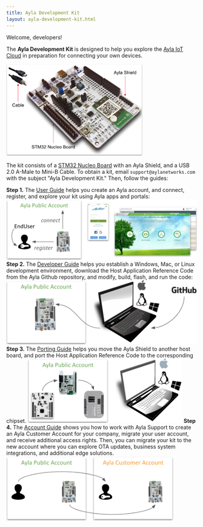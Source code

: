 ```yaml
---
title: Ayla Development Kit
layout: ayla-development-kit.html
---
```


Welcome, developers!

The <span style="font-weight: bold;">Ayla Development Kit</span> is designed to help you explore the [Ayla IoT Cloud](https://www.aylanetworks.com/) in preparation for connecting your own devices.

<img src="ayla-dev-kit.png" width="360">

The kit consists of a [STM32 Nucleo Board](https://www.digikey.com/product-detail/en/stmicro/NUCLEO-F303RE/497-15105-ND/5052640&?gclid=EAIaIQobChMI8OT89a6E4QIVQtbACh3BJQLNEAkYBCABEgLKl_D_BwE) with an Ayla Shield, and a USB 2.0 A-Male to Mini-B Cable. To obtain a kit, email <code>support&#64;aylanetworks.com</code> with the subject "Ayla Development Kit." Then, follow the guides:

**Step 1.** The [User Guide](user-guide) helps you create an Ayla account, and connect, register, and explore your kit using Ayla apps and portals:
<img src="connect-register-explore.png" width="540">
**Step 2.** The [Developer Guide](developer-guide) helps you establish a Windows, Mac, or Linux development environment, download the Host Application Reference Code from the Ayla Github repository, and modify, build, flash, and run the code:
<img src="dev-env.png" width="512">
**Step 3.** The [Porting Guide](porting-guide) helps you move the Ayla Shield to another host board, and port the Host Application Reference Code to the corresponding chipset.
<img src="port.png" width="408">
**Step 4.** The [Account Guide](account-guide) shows you how to work with Ayla Support to create an Ayla Customer Account for your company, migrate your user account, and receive additional access rights. Then, you can migrate your kit to the new account where you can explore OTA updates, business system integrations, and additional edge solutions.
<img src="migrate-user-and-device.png" width="442">
